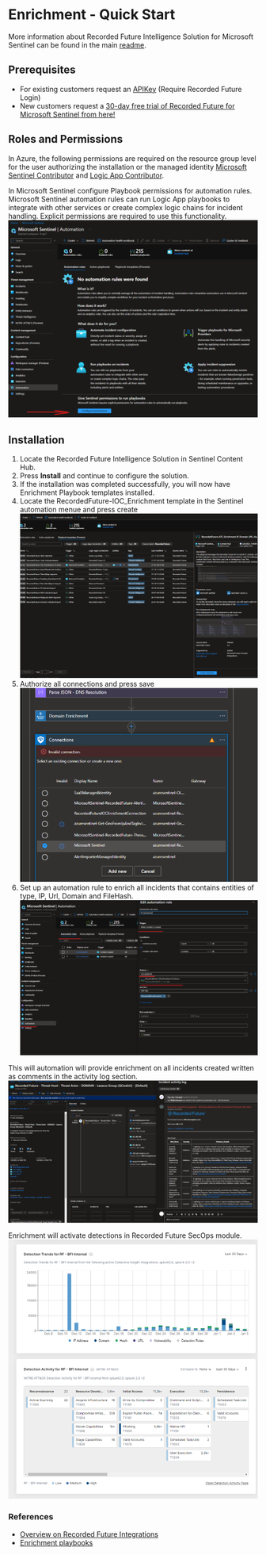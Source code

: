 # Enrichment - Quick Start
More information about Recorded Future Intelligence Solution for Microsoft Sentinel can be found in the main [readme](../readme.md).

## Prerequisites
* For existing customers request an [APIKey](https://support.recordedfuture.com/hc/en-us/requests/new?ticket_form_id=360002422674) (Require Recorded Future Login)
* New customers request a [30-day free trial of Recorded Future for Microsoft Sentinel from here!](https://go.recordedfuture.com/microsoft-azure-sentinel-free-trial?utm_campaign=&utm_source=microsoft&utm_medium=gta)

## Roles and Permissions 
In Azure, the following permissions are required on the resource group level for the user authorizing the installation or the managed identity [Microsoft Sentinel Contributor](https://learn.microsoft.com/en-us/azure/role-based-access-control/built-in-roles#microsoft-sentinel-contributor) and [Logic App Contributor](https://learn.microsoft.com/en-us/azure/role-based-access-control/built-in-roles#logic-app-contributor).

In Microsoft Sentinel configure Playbook permissions for automation rules. 
Microsoft Sentinel automation rules can run Logic App playbooks to integrate with other services or create complex logic chains for incident handling. Explicit permissions are required to use this functionality.
![](Images/permissions.png)

## Installation
1. Locate the Recorded Future Intelligence Solution in Sentinel Content Hub.
1. Press **Install** and continue to configure the solution.  
1. If the installation was completed successfully, you will now have Enrichment Playbook templates installed.
1. Locate the RecordedFuture-IOC_Enrichment template in the Sentinel automation menue and press create
   ![](Images/playbookInstallation.png)
1. Authorize all connections and press save
   ![](Images/auth.png)
1. Set up an automation rule to enrich all incidents that contains entities of type, IP, Url, Domain and FileHash.
   ![](Images/automation.png)


This will automation will provide enrichment on all incidents created written as comments in the activity log section.
![](Images/incidentComment.png)

Enrichment will activate detections in Recorded Future SecOps module.
 ![](Images/secops.png)


### References
* [Overview on Recorded Future Integrations](../../readme.md)
* [Enrichment playbooks](./readme.md)
